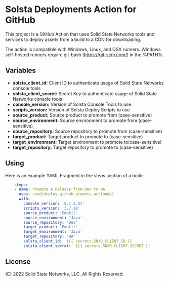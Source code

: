 # Solsta Deployments Action for GitHub

This project is a GitHub Action that uses Solid State Networks tools and services to deploy assets from a build to a CDN for downloading.  

The action is compatible with Windows, Linux, and OSX runners.  Windows self-hosted runners require git-bash (https://git-scm.com/) in the %PATH%.

## Variables

* **solsta_client_id:** Client ID to authenticate usage of Solid State Networks console tools
* **solsta_client_secret:** Secret Key to authenticate usage of Solid State Networks console tools
* **console_version:** Version of Solsta Console Tools to use
* **scripts_version:** Version of Solsta Deploy Scripts to use
* **source_product:** Source product to promote from (case-sensitive)
* **source_environment:** Source environment to promote from (case-sensitive)
* **source_repository:** Source repository to promote from (case-sensitive)
* **target_product:** Target product to promote to (case-sensitive)
* **target_environment:** Target environment to promote to(case-sensitive)
* **target_repository:** Target repository to promote to (case-sensitive)

## Using

Here is an example YAML Fragment in the steps section of a build:

```yaml
    steps:
    - name: Promote a Release from Dev to QA
      uses: snxd/deploy-github-promote-action@v1
      with:
        console_version: '6.1.2.51'
        scripts_version: '3.7.18'
        source_product: 'Emutil'
        source_environment: 'Java'
        source_repository: 'Dev'
        target_product: 'Emutil'
        target_environment: 'Java'
        target_repository: 'QA'
        solsta_client_id:  ${{ secrets.SNXD_CLIENT_ID }}
        solsta_client_secret:  ${{ secrets.SNXD_CLIENT_SECRET }}
```

## License
(C) 2022 Solid State Networks, LLC.  All Rights Reserved.
